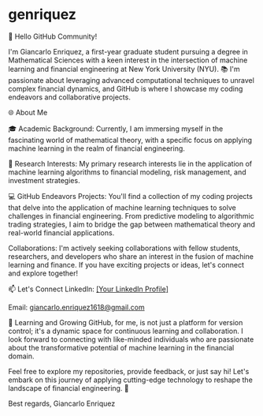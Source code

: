 # genriquez

👋 Hello GitHub Community!

I'm Giancarlo Enriquez, a first-year graduate student pursuing a degree in Mathematical Sciences with a keen interest in the intersection of machine learning and financial engineering at New York University (NYU). 📚 I'm passionate about leveraging advanced computational techniques to unravel complex financial dynamics, and GitHub is where I showcase my coding endeavors and collaborative projects.

🌐 About Me

🎓 Academic Background: Currently, I am immersing myself in the fascinating world of mathematical theory, with a specific focus on applying machine learning in the realm of financial engineering.

🧮 Research Interests: My primary research interests lie in the application of machine learning algorithms to financial modeling, risk management, and investment strategies.

💻 GitHub Endeavors
Projects: You'll find a collection of my coding projects that delve into the application of machine learning techniques to solve challenges in financial engineering. From predictive modeling to algorithmic trading strategies, I aim to bridge the gap between mathematical theory and real-world financial applications.

Collaborations: I'm actively seeking collaborations with fellow students, researchers, and developers who share an interest in the fusion of machine learning and finance. If you have exciting projects or ideas, let's connect and explore together!

📫 Let's Connect
LinkedIn: [[Your LinkedIn Profile]](https://www.linkedin.com/in/giancarloenriquez/)

Email: giancarlo.enriquez1618@gmail.com

🌱 Learning and Growing
GitHub, for me, is not just a platform for version control; it's a dynamic space for continuous learning and collaboration. I look forward to connecting with like-minded individuals who are passionate about the transformative potential of machine learning in the financial domain.

Feel free to explore my repositories, provide feedback, or just say hi! Let's embark on this journey of applying cutting-edge technology to reshape the landscape of financial engineering. 🚀

Best regards,
Giancarlo Enriquez
